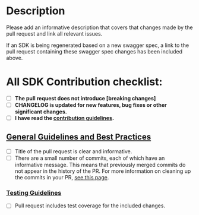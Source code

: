# Description

Please add an informative description that covers that changes made by the pull request and link all relevant issues.

If an SDK is being regenerated based on a new swagger spec, a link to the pull request containing these swagger spec changes has been included above.

# All SDK Contribution checklist:
- [ ] **The pull request does not introduce [breaking changes]**
- [ ] **CHANGELOG is updated for new features, bug fixes or other significant changes.**
- [ ] **I have read the [contribution guidelines](https://github.com/Azure/azure-sdk-for-java/blob/main/CONTRIBUTING.md).**

## [General Guidelines and Best Practices](https://github.com/Azure/azure-sdk-for-net/blob/main/CONTRIBUTING.md#general-guidelines)
- [ ] Title of the pull request is clear and informative.
- [ ] There are a small number of commits, each of which have an informative message. This means that previously merged commits do not appear in the history of the PR. For more information on cleaning up the commits in your PR, [see this page](https://github.com/Azure/azure-powershell/blob/master/documentation/development-docs/cleaning-up-commits.md).

### [Testing Guidelines](../../CONTRIBUTING.md#building-and-unit-testing)
- [ ] Pull request includes test coverage for the included changes.
